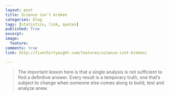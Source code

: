 ```yaml
---
layout: post
title: Science isn't broken
categories: blog
tags: [statistics, link, quotes]
published: True
excerpt: 
image: 
  feature:
comments: true
link: http://fivethirtyeight.com/features/science-isnt-broken/

---
```



> The important lesson here is that a single analysis is not sufficient to find a definitive answer. Every result is a temporary truth, one that’s subject to change when someone else comes along to build, test and analyze anew.
